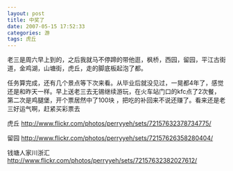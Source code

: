 ```yaml
---
layout: post
title: 中奖了 
date: 2007-05-15 17:52:33
categories: 游
tags: 虎丘
---
```

老三是周六早上到的，之后我就马不停蹄的带他逛，枫桥，西园，留园，平江古街道，金鸡湖，山塘街，虎丘，走的脚底板起泡了都。

任务算完成，还有几个景点等下次来看。从毕业后就没见过，一晃都4年了，感觉还是和昨天一样。早上送老三去无锡继续游玩，在火车站门口的kfc点了2次餐，第二次是鸡腿堡，开个票居然中了100块 ，把吃的补回来不说还赚了。看来还是老三好运气啊，赶紧买彩票去

虎丘
<http://www.flickr.com/photos/perryyeh/sets/72157632378734775/>

留园
<http://www.flickr.com/photos/perryyeh/sets/72157626358280404/>

钱塘人家川浙汇
<http://www.flickr.com/photos/perryyeh/sets/72157632382027612/>

